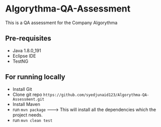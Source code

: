 # Algorythma-QA-Assessment
This is a QA assessment for the Company Algorythma

## Pre-requisites 
* Java 1.8.0_191
* Eclipse IDE
* TestNG

## For running locally

* Install Git
* Clone git repo `https://github.com/syedjunaid123/Algorythma-QA-Assessment.git`
* Install Maven
* run `mvn package` ---> This will install all the dependencies which the project needs.
* run `mvn clean test`



